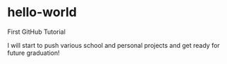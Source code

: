 # hello-world
First GitHub Tutorial

I will start to push various school and personal projects and get ready for future graduation!
